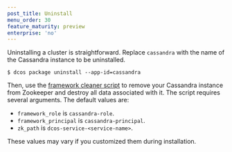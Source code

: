 ```yaml
---
post_title: Uninstall
menu_order: 30
feature_maturity: preview
enterprise: 'no'
---
```








Uninstalling a cluster is straightforward. Replace `cassandra` with the name of the Cassandra instance to be uninstalled.

```
$ dcos package uninstall --app-id=cassandra
```

Then, use the [framework cleaner script](https://docs.mesosphere.com/1.9/usage/managing-services/uninstall/) to remove your Cassandra instance from Zookeeper and destroy all data associated with it. The script requires several arguments. The default values are:

- `framework_role` is `cassandra-role`.
- `framework_principal` is `cassandra-principal`.
- `zk_path` is `dcos-service-<service-name>`.

These values may vary if you customized them during installation.
